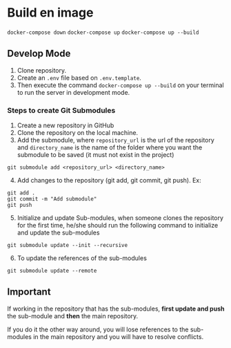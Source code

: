 # Build en image

`docker-compose down`
`docker-compose up`
`docker-compose up --build`

## Develop Mode

1. Clone repository.
2. Create an `.env` file based on `.env.template`.
3. Then execute the command `docker-compose up --build` on your terminal to run the server in development mode.

### Steps to create Git Submodules

1. Create a new repository in GitHub
2. Clone the repository on the local machine.
3. Add the submodule, where `repository_url` is the url of the repository and `directory_name` is the name of the folder where you want the submodule to be saved (it must not exist in the project)

```
git submodule add <repository_url> <directory_name>
```

4. Add changes to the repository (git add, git commit, git push).
   Ex:

```
git add .
git commit -m "Add submodule"
git push
```

5. Initialize and update Sub-modules, when someone clones the repository for the first time, he/she should run the following command to initialize and update the sub-modules

```
git submodule update --init --recursive
```

6. To update the references of the sub-modules

```
git submodule update --remote
```

## Important

If working in the repository that has the sub-modules, **first update and push** the sub-module and **then** the main repository.

If you do it the other way around, you will lose references to the sub-modules in the main repository and you will have to resolve conflicts.
